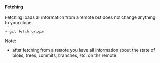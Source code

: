 #### Fetching

Fetching loads all information from a remote but does not change anything to
your clone.

```bash
» git fetch origin
```

Note:

- after fetching from a remote you have all information about the state of
  blobs, trees, commits, branches, etc. on the remote
